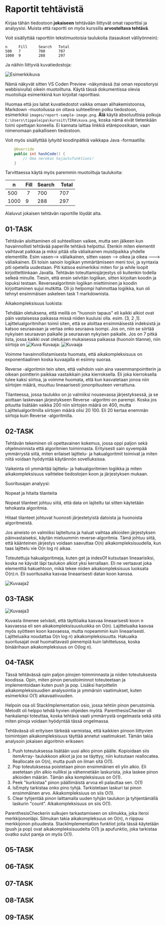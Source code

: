 # Raportit tehtävistä

Kirjaa tähän tiedostoon **jokaiseen** tehtävään liittyvät omat raporttisi ja analyysisi. Muista että raportti on myös kurssilla **arvosteltava tehtävä**.

Voit sisällyttää raporttiin tekstimuotoisia taulukoita (tasaukset välilyönnein):

```
n     Fill     Search   Total
500   7        700      707
1000  9        288      297
```

Ja näihin liittyviä kuvatiedostoja:

![Esimerkkikuva](report-sample-image.png)

Nämä näkyvät sitten VS Coden Preview -näkymässä (tai oman repositorysi webbisivulla) oikein muotoiltuna. Käytä tässä dokumentissa olevia muotoiluja esimerkkinä kun kirjoitat raporttiasi. 

Huomaa että jos laitat kuvatiedostot vaikka omaan alihakemistoonsa, Markdown -muotoilussa on oltava suhteellinen polku tiedostoon, esimerkiksi `images/report-sample-image.png`. **Älä** käytä absoluuttisia polkuja `C:\Users\tippaleipa\kurssit\TIRA\kuva.png`, koska nämä eivät tietenkään toimi opettajan koneella. Ei kannata laittaa linkkiä etärepoosikaan, vaan nimenomaan paikalliseen tiedostoon.

Voit myös sisällyttää *lyhyitä* koodinpätkiä vaikkapa Java -formaatilla:

```Java
	@Override
	public int hashCode() {
		// Oma nerokas hajautufunktioni!
	}
```
Tarvittaessa käytä myös paremmin muotoiltuja taulukoita:

| n	| Fill	| Search	| Total |
|-----|--------|--------|-------|
| 500	 | 7	| 700	| 707 |
| 1000 |	9	| 288	| 297 | 

Alaluvut jokaisen tehtävän raportille löydät alta.


## 01-TASK

Tehtävän aloittaminen oli suhteellisen vaikee, mutta sen jälkeen kun havainnollisti tehtävää paperille tehtävä helpottui. Etenkin miten elementit vaihtavat paikkaa ja miksi pitää olla väliaikainen muistipaikka yhdelle elementille. Esim vasen--> väliaikainen, sitten vasen --> oikea ja oikea ---> väliaikainen. Eli toisin sanoin logiikan ymmärtämiseen meni tovi, ja syntaxia piti opetella uudestaan. Piti katsoa esimerkiksi miten for ja while loopit kirjoittettiinkaan Javalla. Tehtävän toteuttamisjärjestys oli kuitenkin todella selkeä minulle. Tiesin, että ensin selvitän logiikan, sitten kirjoitan koodin ja lopuksi testaan. Reversealgoritmin logiikan miettiminen ja koodin kirjoittaminen sujui mutkitta. Oli jo helpompi hahmottaa logiikka, kun oli tehnyt ensimmäisen askeleen task 1 markdownista.

Aikakompleksisuus luokista:

Tehdään oletuksena, että meillä on "huonoin tapaus" eli kaikki alkiot ovat päin vastaisessa paikassa missä niiden kuuluisi olla. esim. [3, 2 ,1].
Lajittelualgoritmihan toimii siten, että se aloittaa ensimmäisestä indeksistä ja katsoo seuraavaan ja vertaa onko seuraava isompi. Jos on, niin se siirtää nykyisen seuraavan paikalle ja seuraavan nykyisen paikalle. Jos on 7 pitkä lista, jossa kaikki ovat oletuksen mukaisessa paikassa (huonoin tilanne), niin siirtoja on ![Kuva](kuva-7-summa.png)
Kuvaaja: ![Kuvaaja](kuvaaja.png) 

Voimme havainnollistamisesta huomata, että aikakompleksisuus on exponentiaalinen koska kuvaajalla ei esiinny suoraa.

Reverse -algoritmin tein siten, että vaihdoin vain aina vasemmanpointterin ja oikean pointterin paikkaa vastaikkain joka kierroksella. Eli joka kierroksella tulee kaksi siirtoa, ja voimme huomata, että kun kasvatetaan jonoa niin siirtojen määrä, muuttuu lineaarisesti jononpituuteen verrattuna.

Tilanteessa, jossa taulukko on jo valmiiksi nousevassa järjestyksessä, ja se aiottaan laskevaan järjestykseen Reverse -algoritmi on parempi. Koska jos pituutta lisätään vaikka 200 niin siirtojen määrä on 400, mutta Lajittelualgoritmilla siirtojen määrä olisi 20 100. Eli 20 kertaa enemmän siirtoja kuin Reverse -algoritmilla.

## 02-TASK
Tehtävän tekeminen oli opettavainen kokemus, jossa oppi paljon sekä ohjelmoinnista että algoritmien toiminnasta. Erityisesti sain syvempää ymmärrystä siitä, miten erilaiset lajittelu- ja hakualgoritmit toimivat ja miten niitä voidaan hyödyntää käytännön sovelluksissa.

Vaikeinta oli ymmärtää lajittelu- ja hakualgoritmien logiikka ja miten aikakompleksisuus vaihtelee tiedostojen koon ja järjestyksen mukaan.

Suoritusajan analyysi:

Nopeat ja hitaita tilanteita

Nopeat tilanteet johtuu siitä, että data on lajiteltu tai sitten käytetään tehokasta algoritmia.

Hitaat tilanteet johtuvat huonosti järjestetyistä datoista ja huonoista algoritmeistä.

Jos aineisto on valmiiksi lajiteltuna ja haluat vaihtaa alkioiden järjestyksen päinvastaiseksi, käytän mieluummin reverse-algoritmia. Tämä johtuu siitä, että käänteinen järjestys voidaan saavuttaa O(n) aikakompleksisuudella, kun taas lajittelu vie O(n log n) aikaa.

Toteutettuja hakualgoritmeja, kuten get ja indexOf kutsutaan lineaarisiksi, koska ne käyvät läpi taulukon alkiot yksi kerrallaan. Eli ne vertaavat joka elementtiä hakuehtoon, mikä tekee niiden aikakompleksisuus luoksata O(n):n. Eli suoritusaika kasvaa lineaarisesti datan koon kanssa.

 ![Kuvaaja2](kuvaaja3.png)
## 03-TASK
![Kuvaaja3](Kuvaaja4.png)

Kuvasta ilmenee selvästi, että täyttöaika kasvaa lineaarisesti koon n kasvaessa eli sen aikakompleksisuusluokka on O(n). Lajitteluaika kasvaa myös syötteen koon kasvaessa, mutta nopeammin kuin lineaarisesti. Lajitteluaika noudattaa O(n log n) aikakompleksisuutta. Hakuaika suoritusajat ovat huomattavasti pienempiä kuin lahittelussa, koska binäärihaun aikakompleksiuus on O(log n).


## 04-TASK
Tässä tehtävässä opin paljon pinojen toimminnasta ja niiden toteutuksesta koodissa. Opin, miten pinon perustoiminnot toteuteetaan ja implementoidaan kuten push ja pop. Lisäksi harjoittelin aikakompleksisuudien analysointia ja ymmärsin vaatimukset, kuten esimerkiksi O(1) aikavaativuuden.

Helpoin osa oli StackImplementation osio, jossa tehtiin pinon perustoimia. Metodit oli helppo tehdä hyvien ohjeiden myötä. ParenthesisChecker oli hankalampi toteuttaa, koska tehtävä vaati ymmärrystä ongelmasta sekä siitä miten pinoja voidaan hyödyntää tässä ongelmassa.

Tehtävässä oli erityisen tärkeää varmistaa, että kaikkien pinoon liittyvien toimintojen aikakompleksisuus täyttää annetut vaatimukset. Tämän takia analysoin jokaisen algoritmin erikseen:

1. Push toteutuksessa lisätään uusi alkio pinon päälle. Kopioidaan siis itemArray- taulukkoon alkiot ja jos se täyttyy, niin kutsutaan reallocatea. Reallocate on O(n), mutta push on ilman sitä O(1).
2. Pop toteutuksessa poistetaan pinon ensimmäinen eli ylin alkio. Eli asetetaan ylin alkio nulliksi ja vähennetään laskurista, joka laskee pinon alkioiden määrän. Tämän aika kompleksisuus on O(1).
3. Peek "kurkistaa" pinon päällimäistä arvoa eli palauttaa sen. O(1)
4. IsEmpty tarkistaa onko pino tyhjä. Tarkistetaan laskuri tai pinon ensimmäinen arvo. Aikakompleksiuus on siis O(1).
5. Clear tyhjentää pinon laittamalla uuden tyhjän taulukon ja tyhjentämällä laskurin "count". Aikakompleksisuus on siis O(1).

ParenthesisCheckerin sulkujen tarkastamiseen on silmukka, joka iteroi merkkijononläpi. Silmukan takia aikakompleksuus on O(n), n riippuu merkkijonon pituudesta. StackImplementation funktiot joita tässä käytetään (push ja pop) ovat aikakompleksisuudelta O(1) ja apufunktio, joka tarkistaa ovatko sulut pareja on myös O(1).


## 05-TASK

## 06-TASK

## 07-TASK

## 08-TASK

## 09-TASK